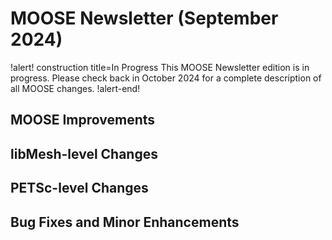 # MOOSE Newsletter (September 2024)

!alert! construction title=In Progress
This MOOSE Newsletter edition is in progress. Please check back in October 2024
for a complete description of all MOOSE changes.
!alert-end!

## MOOSE Improvements

## libMesh-level Changes

## PETSc-level Changes

## Bug Fixes and Minor Enhancements
